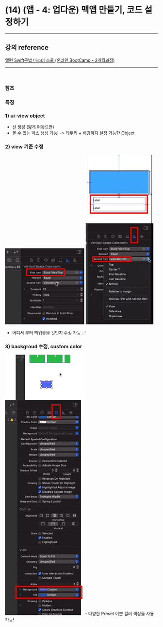 # (14) (앱 - 4: 업다운) 맥앱 만들기, 코드 설정하기

---

## 강의 reference

[앨런 Swift문법 마스터 스쿨 (온라인 BootCamp - 2개월과정)](https://www.inflearn.com/course/스위프트-문법-마스터-스쿨/dashboard)

---

<br>

### 참조

### 특징

### 1) ui-view object

- 선 생성 (얊게 펴놓으면)
- 볼 수 있는 박스 생성 가능! -> 테두리 + 배경까지 설정 가능한 Object

### 2) view 기준 수정

<img src='images/2023-01-07-16-36-00.png' />  
<img src='images/2023-01-08-12-37-19.png' />

- 어디서 부터 띄워놓을 것인지 수정 가능...!

### 3) backgroud 수정, custom color

<img src='images/2023-01-08-12-45-20.png' />  
- 다양한 Preset 이쁜 컬러 색상들 사용 가능!
